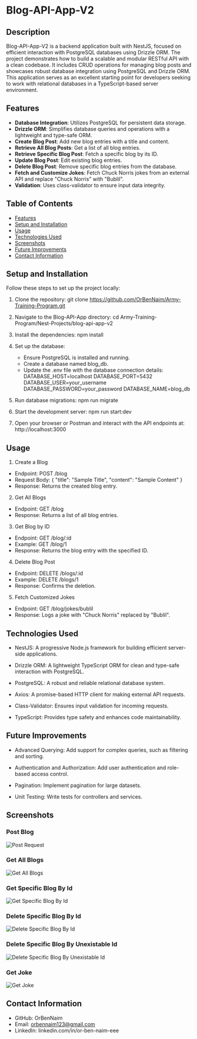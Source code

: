 # Blog-API-App-V2

## Description
Blog-API-App-V2 is a backend application built with NestJS, focused on efficient interaction with PostgreSQL databases using Drizzle ORM. The project demonstrates how to build a scalable and modular RESTful API with a clean codebase. It includes CRUD operations for managing blog posts and showcases robust database integration using PostgreSQL and Drizzle ORM. This application serves as an excellent starting point for developers seeking to work with relational databases in a TypeScript-based server environment.

## Features
- **Database Integration**: Utilizes PostgreSQL for persistent data storage.
- **Drizzle ORM**: Simplifies database queries and operations with a lightweight and type-safe ORM.
- **Create Blog Post**: Add new blog entries with a title and content.
- **Retrieve All Blog Posts**: Get a list of all blog entries.
- **Retrieve Specific Blog Post**:  Fetch a specific blog by its ID.
- **Update Blog Post**: Edit existing blog entries.
- **Delete Blog Post**: Remove specific blog entries from the database.
- **Fetch and Customize Jokes**: Fetch Chuck Norris jokes from an external API and replace "Chuck Norris" with "Bublil".
- **Validation**: Uses class-validator to ensure input data integrity.


## Table of Contents
- [Features](#features)
- [Setup and Installation](#setup-and-installation)
- [Usage](#usage)
- [Technologies Used](#technologies-used)
- [Screenshots](#screenshots)
- [Future Improvements](#future-improvements)
- [Contact Information](#contact-information)

## Setup and Installation
Follow these steps to set up the project locally:
1. Clone the repository: 
    git clone https://github.com/OrBenNaim/Army-Training-Program.git

2. Navigate to the Blog-API-App directory:
    cd Army-Training-Program/Nest-Projects/blog-api-app-v2

3. Install the dependencies:
    npm install

4. Set up the database:
    - Ensure PostgreSQL is installed and running.
    - Create a database named blog_db.
    - Update the .env file with the database connection details:
      DATABASE_HOST=localhost
      DATABASE_PORT=5432
      DATABASE_USER=your_username
      DATABASE_PASSWORD=your_password
      DATABASE_NAME=blog_db

5. Run database migrations:
    npm run migrate

6. Start the development server:
    npm run start:dev

7. Open your browser or Postman and interact with the API endpoints at:
    http://localhost:3000


## Usage
1. Create a Blog
  - Endpoint: POST /blog
  - Request Body:
    {
      "title": "Sample Title",
      "content": "Sample Content"
    }
  - Response: Returns the created blog entry.

2. Get All Blogs
  - Endpoint: GET /blog
  - Response: Returns a list of all blog entries.

3. Get Blog by ID
  - Endpoint: GET /blog/:id
  - Example: GET /blog/1
  - Response: Returns the blog entry with the specified ID.

4. Delete Blog Post
  - Endpoint: DELETE /blogs/:id
  - Example: DELETE /blogs/1
  - Response: Confirms the deletion.

5. Fetch Customized Jokes
  - Endpoint: GET /blog/jokes/bublil
  - Response: Logs a joke with "Chuck Norris" replaced by "Bublil".


## Technologies Used
- NestJS: A progressive Node.js framework for building efficient server-side applications.

- Drizzle ORM: A lightweight TypeScript ORM for clean and type-safe interaction with PostgreSQL.

- PostgreSQL: A robust and reliable relational database system.

- Axios: A promise-based HTTP client for making external API requests.

- Class-Validator: Ensures input validation for incoming requests.

- TypeScript: Provides type safety and enhances code maintainability. 


## Future Improvements
- Advanced Querying: Add support for complex queries, such as filtering and sorting.

- Authentication and Authorization: Add user authentication and role-based access control.

- Pagination: Implement pagination for large datasets.

- Unit Testing: Write tests for controllers and services.


## Screenshots
### Post Blog
![Post Request](src/assests/screenShots/post_blog_example.png)

### Get All Blogs
![Get All Blogs](src/assests/screenShots/get_all_blogs_example.png)

### Get Specific Blog By Id
![Get Specific Blog By Id](src/assests/screenShots/get_specific_blog_by_ID.png)

### Delete Specific Blog By Id
![Delete Specific Blog By Id](src/assests/screenShots/delete_blog_by_id.png)

### Delete Specific Blog By Unexistable Id
![Delete Specific Blog By Unexistable Id](src/assests/screenShots/delete_blog_by_unexistable_id.png)

### Get Joke
![Get Joke](src/assests/screenShots/get_joke.png)


## Contact Information
- GitHub: OrBenNaim
- Email: orbennaim123@gmail.com
- LinkedIn: linkedin.com/in/or-ben-naim-eee